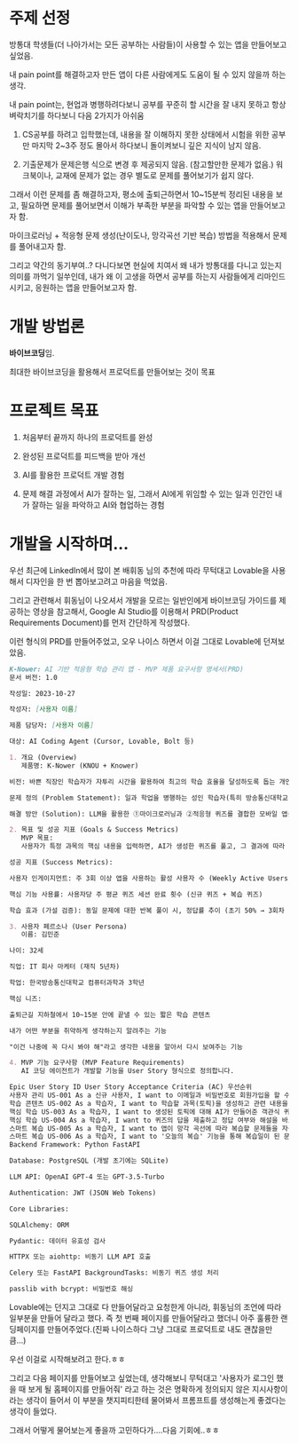 # 주제 선정

방통대 학생들(더 나아가서는 모든 공부하는 사람들)이 사용할 수 있는 앱을 만들어보고 싶었음.

내 pain point를 해결하고자 만든 앱이 다른 사람에게도 도움이 될 수 있지 않을까 하는 생각.

내 pain point는, 현업과 병행하려다보니 공부를 꾸준히 할 시간을 잘 내지 못하고 항상 벼락치기를 하다보니 다음 2가지가 아쉬움

1. CS공부를 하려고 입학했는데, 내용을 잘 이해하지 못한 상태에서 시험을 위한 공부만 마지막 2~3주 정도 몰아서 하다보니 돌이켜보니 깊은 지식이 남지 않음.

2. 기출문제가 문제은행 식으로 변경 후 제공되지 않음. (참고할만한 문제가 없음.) 워크북이나, 교재에 문제가 없는 경우 별도로 문제를 풀어보기가 쉽지 않다.

그래서 이런 문제를 좀 해결하고자, 평소에 출퇴근하면서 10~15분씩 정리된 내용을 보고, 필요하면 문제를 풀어보면서 이해가 부족한 부분을 파악할 수 있는 앱을 만들어보고자 함.

마이크로러닝 + 적응형 문제 생성(난이도나, 망각곡선 기반 복습) 방법을 적용해서 문제를 풀어내고자 함.

그리고 약간의 동기부여..? 다니다보면 현실에 치여서 왜 내가 방통대를 다니고 있는지 의미를 까먹기 일쑤인데, 내가 왜 이 고생을 하면서 공부를 하는지 사람들에게 리마인드 시키고, 응원하는 앱을 만들어보고자 함.

# 개발 방법론

**바이브코딩**임.

최대한 바이브코딩을 활용해서 프로덕트를 만들어보는 것이 목표

# 프로젝트 목표

1. 처음부터 끝까지 하나의 프로덕트를 완성

2. 완성된 프로덕트를 피드백을 받아 개선

3. AI를 활용한 프로덕트 개발 경험

4. 문제 해결 과정에서 AI가 잘하는 일, 그래서 AI에게 위임할 수 있는 일과 인간인 내가 잘하는 일을 파악하고
   AI와 협업하는 경험

# 개발을 시작하며...

우선 최근에 LinkedIn에서 많이 본 배휘동 님의 추천에 따라 무턱대고 Lovable을 사용해서 디자인을 한 번 뽑아보고려고 마음을 먹었음.

그리고 관련해서 휘동님이 나오셔서 개발을 모르는 일반인에게 바이브코딩 가이드를 제공하는 영상을 참고해서, Google AI Studio를 이용해서 PRD(Product Requirements Document)를 먼저 간단하게 작성했다.

이런 형식의 PRD를 만들어주었고, 오우 나이스 하면서 이걸 그대로 Lovable에 던져보았음.

```markdown
K-Nower: AI 기반 적응형 학습 관리 앱 - MVP 제품 요구사항 명세서(PRD)
문서 버전: 1.0

작성일: 2023-10-27

작성자: [사용자 이름]

제품 담당자: [사용자 이름]

대상: AI Coding Agent (Cursor, Lovable, Bolt 등)

1. 개요 (Overview)
   제품명: K-Nower (KNOU + Knower)

비전: 바쁜 직장인 학습자가 자투리 시간을 활용하여 최고의 학습 효율을 달성하도록 돕는 개인 맞춤형 AI 학습 파트너.

문제 정의 (Problem Statement): 일과 학업을 병행하는 성인 학습자(특히 방송통신대학교 재학생)는 체계적인 학습 시간 확보가 어렵다. 이로 인해 시험 직전 벼락치기를 하게 되고, 이는 높은 스트레스와 낮은 학습 성취도로 이어진다. 학습자는 자신이 무엇을 알고 무엇을 모르는지(메타인지) 파악하기 어려워 비효율적인 공부를 반복하게 된다.

해결 방안 (Solution): LLM을 활용한 ①마이크로러닝과 ②적응형 퀴즈를 결합한 모바일 앱을 제공한다. 사용자가 학습 내용을 입력하면, 앱이 핵심 개념 퀴즈를 생성한다. 사용자의 정답/오답 패턴을 분석하여 문제 난이도를 조절하고, ③망각 곡선 이론에 기반한 복습 스케줄링을 통해 지식의 장기 기억 전환을 돕는다.

2. 목표 및 성공 지표 (Goals & Success Metrics)
   MVP 목표:
   사용자가 특정 과목의 핵심 내용을 입력하면, AI가 생성한 퀴즈를 풀고, 그 결과에 따라 스케줄링된 복습 퀴즈를 통해 학습 내용을 효과적으로 상기할 수 있는 핵심 학습 사이클(Core Learning Loop)을 구현한다.

성공 지표 (Success Metrics):

사용자 인게이지먼트: 주 3회 이상 앱을 사용하는 활성 사용자 수 (Weekly Active Users, WAU)

핵심 기능 사용률: 사용자당 주 평균 퀴즈 세션 완료 횟수 (신규 퀴즈 + 복습 퀴즈)

학습 효과 (가설 검증): 동일 문제에 대한 반복 풀이 시, 정답률 추이 (초기 50% → 3회차 90%)

3. 사용자 페르소나 (User Persona)
   이름: 김민준

나이: 32세

직업: IT 회사 마케터 (재직 5년차)

학업: 한국방송통신대학교 컴퓨터과학과 3학년

핵심 니즈:

출퇴근길 지하철에서 10~15분 안에 끝낼 수 있는 짧은 학습 콘텐츠

내가 어떤 부분을 취약하게 생각하는지 알려주는 기능

"이건 나중에 꼭 다시 봐야 해"라고 생각한 내용을 알아서 다시 보여주는 기능

4. MVP 기능 요구사항 (MVP Feature Requirements)
   AI 코딩 에이전트가 개발할 기능을 User Story 형식으로 정의합니다.

Epic User Story ID User Story Acceptance Criteria (AC) 우선순위
사용자 관리 US-001 As a 신규 사용자, I want to 이메일과 비밀번호로 회원가입을 할 수 있다, so that 내 학습 기록을 안전하게 관리할 수 있다. 1. 유효한 이메일 형식과 8자 이상의 비밀번호를 요구한다.<br>2. 가입 성공 시, 서버는 사용자 정보를 DB에 저장하고 로그인된 상태로 전환한다.<br>3. 비밀번호는 해싱하여 저장한다. Must-have
학습 콘텐츠 US-002 As a 학습자, I want to 학습할 과목(토픽)을 생성하고 관련 내용을 텍스트로 붙여넣을 수 있다, so that AI가 이 내용을 기반으로 퀴즈를 만들 수 있다. 1. '토픽 생성' 화면에서 '토픽 이름'과 '학습 내용' 텍스트 필드를 제공한다.<br>2. '저장' 버튼을 누르면 Topic이 생성되고, 백그라운드에서 이 토픽에 대한 퀴즈 생성 작업이 트리거된다.<br>3. 최소 100자 이상의 텍스트를 입력해야 토픽 생성이 가능하다. Must-have
핵심 학습 US-003 As a 학습자, I want to 생성된 토픽에 대해 AI가 만들어준 객관식 퀴즈를 풀 수 있다, so that 내 이해도를 즉시 점검할 수 있다. 1. 토픽 선택 시, 해당 토픽에서 아직 풀지 않은 문제 5개가 제시된다.<br>2. 문제는 4지선다형 객관식이어야 한다.<br>3. LLM API 호출을 통해 문제(question_text), 선택지(options), 정답(correct_answer)이 생성되어 DB에 저장되어 있어야 한다. Must-have
핵심 학습 US-004 As a 학습자, I want to 퀴즈의 답을 제출하고 정답 여부와 해설을 바로 확인할 수 있다, so that 즉각적인 피드백을 받을 수 있다. 1. 사용자가 답을 선택하고 '제출'하면, 정답/오답 여부가 시각적으로 표시된다.<br>2. 정답인 경우, 다음 복습 주기가 설정된다.<br>3. 오답인 경우, 정답과 간단한 해설(LLM이 생성)이 표시되고, 복습 주기가 짧게 설정된다. Must-have
스마트 복습 US-005 As a 학습자, I want to 앱이 망각 곡선에 따라 복습할 문제들을 자동으로 선정해주길 원한다, so that 내가 신경 쓰지 않아도 중요한 내용을 잊지 않을 수 있다. Backend Logic:<br>1. 문제(Question) 테이블은 next_review_date 컬럼을 가진다.<br>2. 정답 시: interval을 2배씩 늘린다 (1일 → 2일 → 4일...). next_review_date는 today + interval로 업데이트한다.<br>3. 오답 시: interval을 1일로 리셋한다. next_review_date는 today + 1로 업데이트한다. Must-have
스마트 복습 US-006 As a 학습자, I want to '오늘의 복습' 기능을 통해 복습일이 된 문제들만 모아서 풀 수 있다, so that 매일 꾸준히 복습하는 습관을 들일 수 있다. 1. 메인 화면에 '오늘의 복습' 버튼이 있다.<br>2. 이 버튼을 누르면 next_review_date가 오늘이거나 과거인 모든 문제를 가져와 퀴즈 세션을 시작한다.<br>3. 복습할 문제가 없으면 "오늘 복습할 내용이 없습니다!" 메시지를 표시한다. Must-have 5. 기술 명세 (Technical Specifications)
Backend Framework: Python FastAPI

Database: PostgreSQL (개발 초기에는 SQLite)

LLM API: OpenAI GPT-4 또는 GPT-3.5-Turbo

Authentication: JWT (JSON Web Tokens)

Core Libraries:

SQLAlchemy: ORM

Pydantic: 데이터 유효성 검사

HTTPX 또는 aiohttp: 비동기 LLM API 호출

Celery 또는 FastAPI BackgroundTasks: 비동기 퀴즈 생성 처리

passlib with bcrypt: 비밀번호 해싱
```

Lovable에는 던지고 그대로 다 만들어달라고 요청한게 아니라, 휘동님의 조언에 따라 일부분을 만들어 달라고 했다. 즉 첫 번째 페이지를 만들어달라고 했더니 아주 훌륭한 랜딩페이지를 만들어주었다.(진짜 나이스하다 그냥 그대로 프로덕트로 내도 괜찮을만큼...)

우선 이걸로 시작해보려고 한다.ㅎㅎ

그리고 다음 페이지를 만들어보고 싶었는데, 생각해보니 무턱대고 '사용자가 로그인 했을 때 보게 될 홈페이지를 만들어줘' 라고 하는 것은 명확하게 정의되지 않은 지시사항이라는 생각이 들어서 이 부분을 챗지피티한테 물어봐서 프롬프트를 생성해는게 좋겠다는 생각이 들었다.

그래서 어떻게 물어보는게 좋을까 고민하다가....다음 기회에..ㅎㅎ
